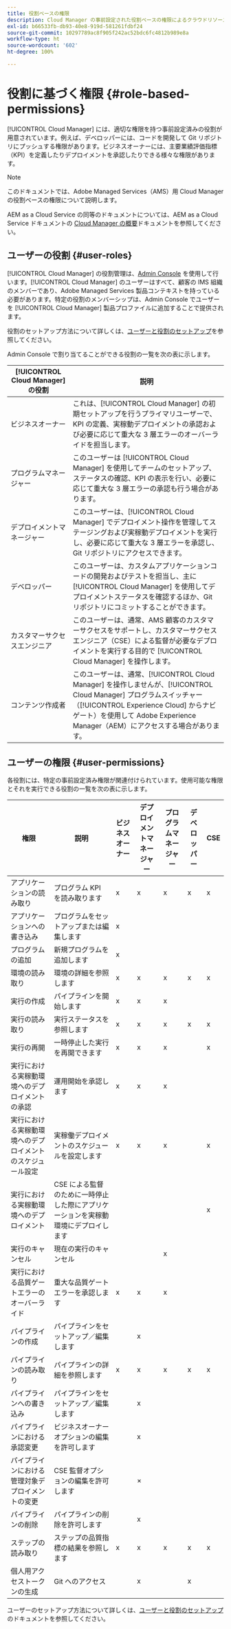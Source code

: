 ```yaml
---
title: 役割ベースの権限
description: Cloud Manager の事前設定された役割ベースの権限によるクラウドリソースへのアクセスの管理について説明します。
exl-id: b66533fb-db93-40e8-919d-581261fdbf24
source-git-commit: 10297789ac8f905f242ac52bdc6fc4812b989e8a
workflow-type: ht
source-wordcount: '602'
ht-degree: 100%

---
```



# 役割に基づく権限 {#role-based-permissions}

[!UICONTROL Cloud Manager] には、適切な権限を持つ事前設定済みの役割が用意されています。例えば、デベロッパーには、コードを開発して Git リポジトリにプッシュする権限があります。ビジネスオーナーには、主要業績評価指標（KPI）を定義したりデプロイメントを承認したりできる様々な権限があります。

>[!NOTE]
>
>このドキュメントでは、Adobe Managed Services（AMS）用 Cloud Manager の役割ベースの権限について説明します。
>
>AEM as a Cloud Service の同等のドキュメントについては、AEM as a Cloud Service ドキュメントの [Cloud Manager の概要](https://experienceleague.adobe.com/docs/experience-manager-cloud-service/content/onboarding/concepts/cloud-manager-introduction.html?lang=ja#role-based-permissions)ドキュメントを参照してください。

## ユーザーの役割 {#user-roles}

[!UICONTROL Cloud Manager] の役割管理は、[Admin Console](https://helpx.adobe.com/jp/enterprise/using/admin-console.html) を使用して行います。[!UICONTROL Cloud Manager] のユーザーはすべて、顧客の IMS 組織のメンバーであり、Adobe Managed Services 製品コンテキストを持っている必要があります。特定の役割のメンバーシップは、Admin Console でユーザーを [!UICONTROL Cloud Manager] 製品プロファイルに追加することで提供されます。

役割のセットアップ方法について詳しくは、[ユーザーと役割のセットアップ](/help/requirements/users-and-roles.md)を参照してください。

Admin Console で割り当てることができる役割の一覧を次の表に示します。

| [!UICONTROL Cloud Manager] の役割 | 説明 |
|---|---|
| ビジネスオーナー | これは、[!UICONTROL Cloud Manager] の初期セットアップを行うプライマリユーザーで、KPI の定義、実稼動デプロイメントの承認および必要に応じて重大な 3 層エラーのオーバーライドを担当します。 |
| プログラムマネージャー | このユーザーは [!UICONTROL Cloud Manager] を使用してチームのセットアップ、ステータスの確認、KPI の表示を行い、必要に応じて重大な 3 層エラーの承認も行う場合があります。 |
| デプロイメントマネージャー | このユーザーは、[!UICONTROL Cloud Manager] でデプロイメント操作を管理してステージングおよび実稼動デプロイメントを実行し、必要に応じて重大な 3 層エラーを承認し、Git リポジトリにアクセスできます。 |
| デベロッパー | このユーザーは、カスタムアプリケーションコードの開発およびテストを担当し、主に [!UICONTROL Cloud Manager] を使用してデプロイメントステータスを確認するほか、Git リポジトリにコミットすることができます。 |
| カスタマーサクセスエンジニア | このユーザーは、通常、AMS 顧客のカスタマーサクセスをサポートし、カスタマーサクセスエンジニア（CSE）による監督が必要なデプロイメントを実行する目的で [!UICONTROL Cloud Manager] を操作します。 |
| コンテンツ作成者 | このユーザーは、通常、[!UICONTROL Cloud Manager] を操作しませんが、[!UICONTROL Cloud Manager] プログラムスイッチャー（[!UICONTROL Experience Cloud] からナビゲート）を使用して Adobe Experience Manager（AEM）にアクセスする場合があります。 |

## ユーザーの権限 {#user-permissions}

各役割には、特定の事前設定済み権限が関連付けられています。使用可能な権限とそれを実行できる役割の一覧を次の表に示します。


| 権限 | 説明 | ビジネスオーナー | デプロイメントマネージャー | プログラムマネージャー | デベロッパー | CSE |
|--- |--- |--- |--- |--- |--- |--- |
| アプリケーションの読み取り | プログラム KPI を読み取ります | x | x | x | x | x |
| アプリケーションへの書き込み | プログラムをセットアップまたは編集します | x |  |  |  |  |
| プログラムの追加 | 新規プログラムを追加します | x |  |  |  |  |
| 環境の読み取り | 環境の詳細を参照します | x | x | x | x | x |
| 実行の作成 | パイプラインを開始します | x | x | x |  |  |
| 実行の読み取り | 実行ステータスを参照します | x | x | x | x | x |
| 実行の再開 | 一時停止した実行を再開できます | x | x | x |  | x |
| 実行における実稼動環境へのデプロイメントの承認 | 運用開始を承認します | x | x | x |  |  |
| 実行における実稼動環境へのデプロイメントのスケジュール設定 | 実稼働デプロイメントのスケジュールを設定します | x | x | x |  | x |
| 実行における実稼動環境へのデプロイメント | CSE による監督のために一時停止した際にアプリケーションを実稼動環境にデプロイします |  |  |  |  | x |
| 実行のキャンセル | 現在の実行のキャンセル |  |  | x |  |  |
| 実行における品質ゲートエラーのオーバーライド | 重大な品質ゲートエラーを承認します | x | x | x |  |  |
| パイプラインの作成 | パイプラインをセットアップ／編集します |  | x |  |  |  |
| パイプラインの読み取り | パイプラインの詳細を参照します | x | x | x | x | x |
| パイプラインへの書き込み | パイプラインをセットアップ／編集します |  | x |  |  |  |
| パイプラインにおける承認変更 | ビジネスオーナーオプションの編集を許可します |  | x |  |  |  |
| パイプラインにおける管理対象デプロイメントの変更 | CSE 監督オプションの編集を許可します |  | × |  |  |  |
| パイプラインの削除 | パイプラインの削除を許可します |  | x |  |  |  |
| ステップの読み取り | ステップの品質指標の結果を参照します | x | x | x | x | x |
| 個人用アクセストークンの生成 | Git へのアクセス |  | x |  | x |  |

ユーザーのセットアップ方法について詳しくは、[ユーザーと役割のセットアップ](/help/requirements/users-and-roles.md)のドキュメントを参照してください。
